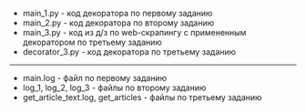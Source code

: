 * main_1.py - код декоратора по первому заданию
* main_2.py - код декоратора по второму заданию
* main_3.py - код из д/з по web-скрапингу с примененным декоратором по третьему заданию
* decorator_3.py - код декоратора по третьему заданию
---
* main.log - файл по первому заданию
* log_1, log_2, log_3 - файлы по второму заданию
* get_article_text.log, get_articles - файлы по третьему заданию